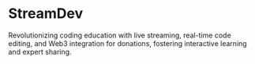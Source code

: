 # StreamDev

Revolutionizing coding education with live streaming, real-time code editing, and Web3 integration for donations, fostering interactive learning and expert sharing.
